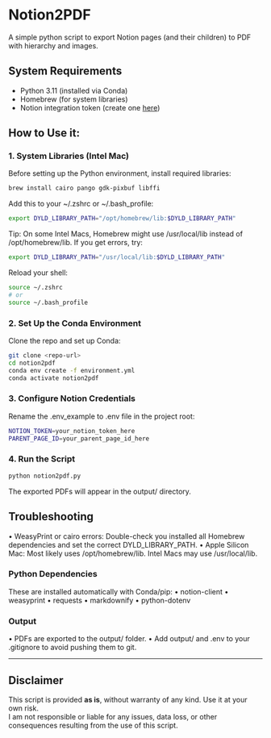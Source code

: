 # Notion2PDF

A simple python script to export Notion pages (and their children) to PDF with hierarchy and images.

## System Requirements

- Python 3.11 (installed via Conda)
- Homebrew (for system libraries)
- Notion integration token (create one [here](https://www.notion.so/profile/integrations))

## How to Use it:

### 1. System Libraries (Intel Mac)

Before setting up the Python environment, install required libraries:

```sh
brew install cairo pango gdk-pixbuf libffi
```

Add this to your ~/.zshrc or ~/.bash_profile:

```sh
export DYLD_LIBRARY_PATH="/opt/homebrew/lib:$DYLD_LIBRARY_PATH"
```

Tip: On some Intel Macs, Homebrew might use /usr/local/lib instead of /opt/homebrew/lib.
If you get errors, try:

```sh
export DYLD_LIBRARY_PATH="/usr/local/lib:$DYLD_LIBRARY_PATH"
```

Reload your shell:

```sh
source ~/.zshrc
# or
source ~/.bash_profile
```

### 2. Set Up the Conda Environment

Clone the repo and set up Conda:

```sh
git clone <repo-url>
cd notion2pdf
conda env create -f environment.yml
conda activate notion2pdf
```

### 3. Configure Notion Credentials

Rename the .env_example to .env file in the project root:

```sh
NOTION_TOKEN=your_notion_token_here
PARENT_PAGE_ID=your_parent_page_id_here
```

### 4. Run the Script

```sh
python notion2pdf.py
```

The exported PDFs will appear in the output/ directory.

## Troubleshooting

• WeasyPrint or cairo errors: Double-check you installed all Homebrew dependencies and set the correct DYLD_LIBRARY_PATH.
• Apple Silicon Mac: Most likely uses /opt/homebrew/lib. Intel Macs may use /usr/local/lib.

### Python Dependencies

These are installed automatically with Conda/pip:
• notion-client
• weasyprint
• requests
• markdownify
• python-dotenv

### Output

• PDFs are exported to the output/ folder.
• Add output/ and .env to your .gitignore to avoid pushing them to git.

---

## Disclaimer

This script is provided **as is**, without warranty of any kind. Use it at your own risk.  
I am not responsible or liable for any issues, data loss, or other consequences resulting from the use of this script.
